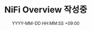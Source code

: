 ---
title: NiFi Overview 작성중
date: YYYY-MM-DD HH:MM:SS +09:00
categories: [DataEngineering, NiFi]
tags:
  [
    DataEngineering,
    NiFi
  ]
---